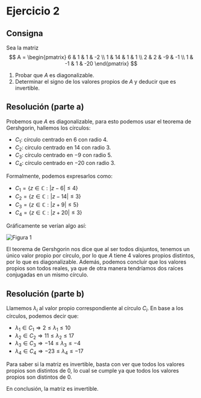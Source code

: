 # Ejercicio 2

## Consigna

Sea la matriz
$$
A = \begin{pmatrix}
6 & 1 & 1 & -2 \\
1 & 14 & 1 & 1 \\
2 & 2 & -9 & -1 \\
1 & -1 & 1 & -20
\end{pmatrix}
$$

1. Probar que $A$ es diagonalizable.
2. Determinar el signo de los valores propios de $A$ y deducir que es invertible.

## Resolución (parte a)

Probemos que $A$ es diagonalizable, para esto podemos usar el teorema de Gershgorin, hallemos los círculos:

- $C_1:$ círculo centrado en $6$ con radio $4$.
- $C_2:$ círculo centrado en $14$ con radio $3$.
- $C_3:$ círculo centrado en $-9$ con radio $5$.
- $C_4:$ círculo centrado en $-20$ con radio $3$.

Formalmente, podemos expresarlos como:

- $C_1 = \{ z \in \mathbb{C} : |z - 6| \leq 4 \}$
- $C_2 = \{ z \in \mathbb{C} : |z - 14| \leq 3 \}$
- $C_3 = \{ z \in \mathbb{C} : |z + 9| \leq 5 \}$
- $C_4 = \{ z \in \mathbb{C} : |z + 20| \leq 3 \}$

Gráficamente se verían algo así:

![Figura 1](images/ej2fig1.png)

El teorema de Gershgorin nos dice que al ser todos disjuntos, tenemos un único valor propio por círculo, por lo que $A$ tiene $4$ valores propios distintos, por lo que es diagonalizable.
Además, podemos concluir que los valores propios son todos reales, ya que de otra manera tendríamos dos raíces conjugadas en un mismo círculo.

## Resolución (parte b)

Llamemos $\lambda_i$ al valor propio correspondiente al círculo $C_i$.
En base a los círculos, podemos decir que:

- $\lambda_1 \in C_1 \Rightarrow 2 \leq \lambda_1 \leq 10$
- $\lambda_2 \in C_2 \Rightarrow 11 \leq \lambda_2 \leq 17$
- $\lambda_3 \in C_3 \Rightarrow -14 \leq \lambda_3 \leq -4$
- $\lambda_4 \in C_4 \Rightarrow -23 \leq \lambda_4 \leq -17$

Para saber si la matriz es invertible, basta con ver que todos los valores propios son distintos de $0$, lo cual se cumple ya que todos los valores propios son distintos de $0$.

En conclusión, la matriz es invertible.